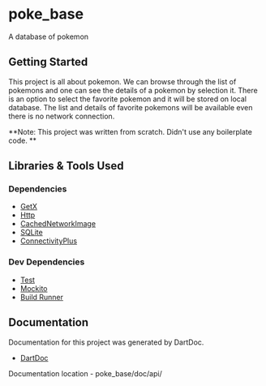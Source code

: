 # poke_base

A database of pokemon

## Getting Started

This project is all about pokemon. We can browse through the list of pokemons and one can see the details of a pokemon by selection it. There is an option to select the favorite pokemon and it will be stored on local database. The list and details of favorite pokemons will be available even there is no network connection. 

**Note: This project was written from scratch. Didn't use any boilerplate code. **


## Libraries & Tools Used

### Dependencies

* [GetX](https://pub.dev/packages/get)
* [Http](https://pub.dev/packages/http)
* [CachedNetworkImage](https://pub.dev/packages/cached_network_image)
* [SQLite](https://pub.dev/packages/sqflite)
* [ConnectivityPlus](https://pub.dev/packages/connectivity_plus)

### Dev Dependencies

* [Test](https://pub.dev/packages/test)
* [Mockito](https://pub.dev/packages/mockito)
* [Build Runner](https://pub.dev/packages/build_runner)

## Documentation

Documentation for this project was generated by DartDoc.

* [DartDoc](https://pub.dev/packages/dartdoc)

Documentation location - poke_base/doc/api/

